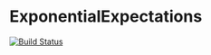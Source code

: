 # ExponentialExpectations

[![Build Status](https://github.com/ngiann/ExponentialExpectations.jl/actions/workflows/CI.yml/badge.svg?branch=main)](https://github.com/ngiann/ExponentialExpectations.jl/actions/workflows/CI.yml?query=branch%3Amain)
